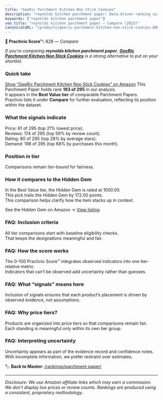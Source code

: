 ```yaml
---
title: "GeeRic Parchment Kitchen Non Stick Cookies"
description: "reynolds kitchen parchment paper: Data-driven ranking using the Practivio Score™. Positioned by quality, value, demand, findability, momentum."
keywords: ["reynolds kitchen parchment paper"]
seo_title: "reynolds kitchen parchment paper — Compare (2025)"
canonicalURL: "/products/geeric-parchment-kitchen-non-stick-cookies-B09V2CNS4X/"
---
```


**🛒 Practivio Score™:** 828 — _Compare_


*If you're comparing **reynolds kitchen parchment paper**, **[GeeRic Parchment Kitchen Non Stick Cookies](https://www.amazon.com/dp/B09V2CNS4X?tag=practivio-20)** is a strong alternative to put on your shortlist.*
### Quick take
[Shop “GeeRic Parchment Kitchen Non Stick Cookies” on Amazon](https://www.amazon.com/dp/B09V2CNS4X?tag=practivio-20)
This Parchment Paper holds rank **193 of 295** in our analysis.  
It appears in the **Best Value tier** of comparable Parchment Papers.  
Practivio lists it under **Compare** for further evaluation, reflecting its position within the dataset.

### What the signals indicate
Price: 61 of 295 (top 21% lowest price).  
Reviews: 174 of 295 (top 59% by review count).  
Rating: 80 of 295 (top 28% by average stars).  
Demand: 198 of 295 (top 68% by purchases this month).

### Position in tier
Comparisons remain tier-bound for fairness.

### How it compares to the Hidden Gem
In the Best Value tier, the Hidden Gem is rated at 1000.00.  
This pick trails the Hidden Gem by 172.00 points.  
This comparison helps clarify how the item stacks up in context.  

See the Hidden Gem on Amazon → [View listing](https://www.amazon.com/dp/B07L9X9XXX?tag=practivio-20)

### FAQ: Inclusion criteria
All tier comparisons start with baseline eligibility checks.  
That keeps the designations meaningful and fair.

### FAQ: How the score works
The 0–100 Practivio Score™ integrates observed indicators into one tier-relative metric.  
Indicators that can’t be observed add uncertainty rather than guesses.

### FAQ: What “signals” means here
Inclusion of signals ensures that each product’s placement is driven by observed evidence, not assumptions.

### FAQ: Why price tiers?
Products are organized into price tiers so that comparisons remain fair.  
Each standing is meaningful only within its own tier group.

### FAQ: Interpreting uncertainty
Uncertainty appears as part of the evidence record and confidence notes.  
With incomplete information, we prefer restraint over estimates.

<!-- Missing template for Compare/CompareWithinPriceClass -->


🏷️ **Back to Master:** [/rankings/parchment-paper/](/rankings/parchment-paper/)

---
_Disclosure: We use Amazon affiliate links which may earn a commission. We don’t display live prices or review counts. Rankings are produced using a consistent, proprietary methodology._
